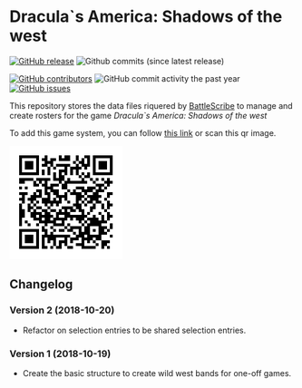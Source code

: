 # Dracula`s America: Shadows of the west

[![GitHub release](https://img.shields.io/github/release/cavefish/bsdata_draculas_america.svg?style=flat-square)](https://github.com/cavefish/bsdata_draculas_america/releases/latest)
![Github commits (since latest release)](https://img.shields.io/github/commits-since/cavefish/bsdata_draculas_america/latest.svg?style=flat-square)

[![GitHub contributors](https://img.shields.io/github/contributors/cavefish/bsdata_draculas_america.svg?style=flat-square)](https://github.com/cavefish/bsdata_draculas_america/graphs/contributors)
![GitHub commit activity the past year](https://img.shields.io/github/commit-activity/y/cavefish/bsdata_draculas_america.svg?style=flat-square)
[![GitHub issues](https://img.shields.io/github/issues/cavefish/bsdata_draculas_america.svg?style=flat-square)](https://github.com/cavefish/bsdata_draculas_america/issues)

This repository stores the data files riquered by [BattleScribe](https://www.battlescribe.net/) to manage and create rosters for the game _Dracula`s America: Shadows of the west_


To add this game system, you can follow
 [this link](https://github.com/cavefish/bsdata_draculas_america/raw/master/index.bsi)
 or scan this qr image.

![](qr.png)



## Changelog
### Version 2 (2018-10-20)
- Refactor on selection entries to be shared selection entries.

### Version 1 (2018-10-19)
- Create the basic structure to create wild west bands for one-off games.
